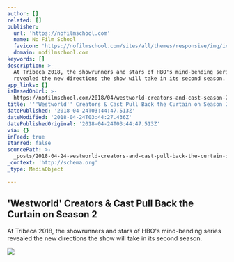 ```yaml
---
author: []
related: []
publisher:
  url: 'https://nofilmschool.com'
  name: No Film School
  favicon: 'https://nofilmschool.com/sites/all/themes/responsive/img/icons/favicon.ico'
  domain: nofilmschool.com
keywords: []
description: >-
  At Tribeca 2018, the showrunners and stars of HBO's mind-bending series
  revealed the new directions the show will take in its second season.
app_links: []
isBasedOnUrl: >-
  https://nofilmschool.com/2018/04/westworld-creators-and-cast-season-2-revelations-tribeca
title: '''Westworld'' Creators & Cast Pull Back the Curtain on Season 2'
datePublished: '2018-04-24T03:44:47.513Z'
dateModified: '2018-04-24T03:44:27.436Z'
datePublishedOriginal: '2018-04-24T03:44:47.513Z'
via: {}
inFeed: true
starred: false
sourcePath: >-
  _posts/2018-04-24-westworld-creators-and-cast-pull-back-the-curtain-on-season.md
_context: 'http://schema.org'
_type: MediaObject

---
```

<article style=""><h1>'Westworld' Creators &amp; Cast Pull Back the Curtain on Season 2</h1><p>At Tribeca 2018, the showrunners and stars of HBO's mind-bending series revealed the new directions the show will take in its second season.</p><img src="https://nofilmschool.com/sites/default/files/styles/facebook/public/westworld.jpg?itok=8Ug7qnu6" /></article>